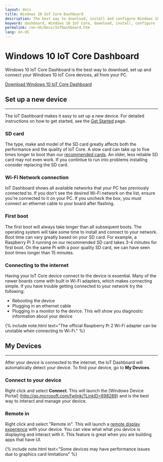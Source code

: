 ```yaml
---
layout: docs
title: Windows 10 IoT Core Dashboard
description: The best way to download, install and configure Windows 10 IoT Core
keyword: dashboard, Windows 10 IoT Core, download, install, configure
permalink: /en-US/Docs/IoTDashboard.htm
lang: en-US
---
```



# Windows 10 IoT Core Dashboard 

Windows 10 IoT Core Dashboard is the best way to download, set up and connect your Windows 10 IoT Core devices, all from your PC.

[Download Windows 10 IoT Core Dashboard]({{site.baseurl}}/{{page.lang}}/GetStarted.htm)

## Set up a new device
___
The IoT Dashboard makes it easy to set up a new device. For detailed instructions on how to get started, see the [Get Started]({{site.baseurl}}/{{page.lang}}/GetStarted.htm) page.

### SD card 
The type, make and model of the SD card greatly affects both the performance and the quality of IoT Core. 
A slow card can take up to five times longer to boot than our [recommended cards](http://go.microsoft.com/fwlink/?LinkID=698289). 
An older, less reliable SD card may not even work. If you contintue to run into problems installing consider replacing the SD card.

### Wi-Fi Network connection
IoT Dashboard shows all available networks that your PC has previously connected to. If you don't see the desired Wi-Fi network on the list, ensure you're connected to it on your PC.
If you uncheck the box, you must connect an ethernet cable to your board after flashing.

### First boot
The first boot will always take longer than all subsequent boots. The operating system will take some time to install and connect to your network.
Boot time can vary greatly based on your SD card. For example, a Raspberry Pi 3 running on our recommended SD card takes  3-4 minutes for first boot. On the same Pi with a poor quality SD card, we can have seen boot times longer than 15 minutes. 

### Connecting to the internet
Having your IoT Core device connect to the device is essential. Many of the newer boards come with built in Wi-Fi adapters, which makes connecting simple. If you have trouble getting connected to your network try the following:
* Rebooting the device
* Plugging in an ethernet cable
* Plugging in a monitor to the device. This will show you diagnostic information about your device

{% include note.html text="The official Raspberry Pi 2 Wi-Fi adapter can be unstable when connecting to Wi-Fi." %}


## My Devices
___
After your device is connected to the internet, the IoT Dashboard will automatically detect your device.
To find your device, go to **My Devices**.

### Connect to your device
Right click and select **Connect**. This will launch the [Windows Device Portal] (http://go.microsoft.com/fwlink/?LinkID=698289) and is the best way to interact and manage your device.

### Remote in
Right click and select "Remote in". This will launch a [remote display experience]({{{{site.baseurl}}/{{page.lang}}/Docs/remotedisplay.htm) with your device. You can view what what you device is displaying and interact with it. This feature is great when you are building apps that have UI. 

{% include note.html text="Some devices may have performance issues due to graphics card limitations" %}

